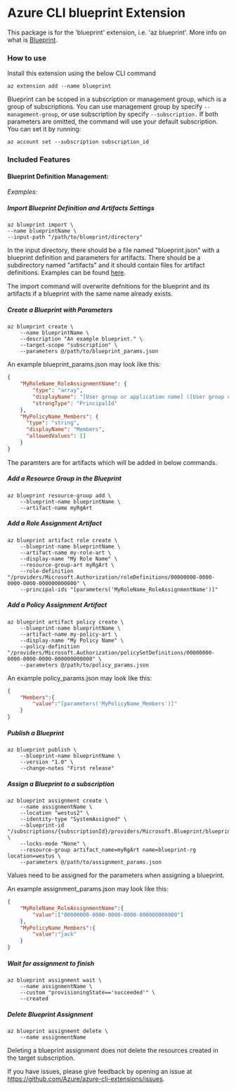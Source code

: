 # Azure CLI blueprint Extension #
This package is for the 'blueprint' extension, i.e. 'az blueprint'. More info on what is [Blueprint](https://docs.microsoft.com/azure/governance/blueprints/overview).

### How to use ###
Install this extension using the below CLI command
```
az extension add --name blueprint
```

Blueprint can be scoped in a subscription or management group, which is a group of subscriptions. You can use management group by specify `--management-group`, or use subscription by specify `--subscription.` If both parameters are omitted, the command will use your default subscription. You can set it by running:
```
az account set --subscription subscription_id
```

### Included Features
#### Blueprint Definition Management:
*Examples:*

##### Import Blueprint Definition and Artifacts Settings

```
az blueprint import \
--name blueprintName \
--input-path "/path/to/blueprint/directory"

```

In the input directory, there should be a file named "blueprint.json" with a blueprint definition and parameters for artifacts. There should be a subdirectory named "artifacts" and it should contain files for artifact definitions. Examples can be found [here](https://github.com/Azure/azure-cli-extensions/tree/master/src/blueprint/azext_blueprint/tests/latest/input/import_with_artifacts).

The import command will overwrite defnitions for the blueprint and its artifacts if a blueprint with the same name already exists.

##### Create a Blueprint with Parameters

```
az blueprint create \
    --name blueprintName \
    --description "An example blueprint." \
    --target-scope "subscription" \
    --parameters @/path/to/blueprint_params.json
```
An example blueprint_params.json may look like this:
```json
{
    "MyRoleName_RoleAssignmentName": {
        "type": "array",
        "displayName": "[User group or application name] ([User group or application name] : Reader)",
        "strongType": "PrincipalId"
    },
    "MyPolicyName_Members": {
      "type": "string",
      "displayName": "Members",
      "allowedValues": []
    }
}
```
The paramters are for artifacts which will be added in below commands.

##### Add a Resource Group in the Blueprint
```
az blueprint resource-group add \
    --blueprint-name blueprintName \
    --artifact-name myRgArt
```

##### Add a Role Assignment Artifact
```
az blueprint artifact role create \
    --blueprint-name blueprintName \
    --artifact-name my-role-art \
    --display-name "My Role Name" \
    --resource-group-art myRgArt \
    --role-definition "/providers/Microsoft.Authorization/roleDefinitions/00000000-0000-0000-0000-000000000000" \
    --principal-ids "[parameters('MyRoleName_RoleAssignmentName')]"
```

##### Add a Policy Assignment Artifact
```
az blueprint artifact policy create \
    --blueprint-name blueprintName \
    --artifact-name my-policy-art \
    --display-name "My Policy Name" \
    --policy-definition "/providers/Microsoft.Authorization/policySetDefinitions/00000000-0000-0000-0000-000000000000" \
    --parameters @/path/to/policy_params.json
```
An example policy_params.json may look like this:
```json
{
    "Members":{
        "value":"[parameters('MyPolicyName_Members')]"
    }
}
```


##### Publish a Blueprint
```
az blueprint publish \
    --blueprint-name blueprintName \
    --version "1.0" \
    --change-notes "First release"
```

##### Assign a Blueprint to a subscription
```
az blueprint assignment create \
    --name assignmentName \
    --location "westus2" \
    --identity-type "SystemAssigned" \
    --blueprint-id "/subscriptions/{subscriptionId}/providers/Microsoft.Blueprint/blueprints/blueprintName/versions/1.0" \
    --locks-mode "None" \
    --resource-group artifact_name=myRgArt name=blueprint-rg location=westus \
    --parameters @/path/to/assignment_params.json
```
Values need to be assigned for the parameters when assigning a blueprint.

An example assignment_params.json may look like this:
```json
{
    "MyRoleName_RoleAssignmentName":{
        "value":["00000000-0000-0000-0000-000000000000"]
    },
    "MyPolicyName_Members":{
        "value":"jack"
    }
}
```

##### Wait for assignment to finish
```
az blueprint assignment wait \
    --name assignmentName \
    --custom "provisioningState=='succeeded'" \
    --created
```

##### Delete Blueprint Assignment
```
az blueprint assignment delete \
    --name assignmentName
```
Deleting a blueprint assignment does not delete the resources created in the target subscription.

If you have issues, please give feedback by opening an issue at https://github.com/Azure/azure-cli-extensions/issues.